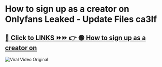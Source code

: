 
 # How to sign up as a creator on Onlyfans Leaked - Update Files ca3lf

## <h2><a href="https://clipsfans.com/How_to_sign_up_as_a_creator_on&ref=git">🔗 Click to LINKS ⏩⏩ 👉 🟢 How to sign up as a creator on </a></h2>

<a href="https://clipsfans.com/How_to_sign_up_as_a_creator_on&ref=git" rel="nofollow" data-target="animated-image.originalLink"><img src="https://i.ibb.co.com/xMMVF88/686577567.gif" alt="Viral Video Original" style="max-width: 100%; display: inline-block;" data-target="animated-image.originalImage"></a>

